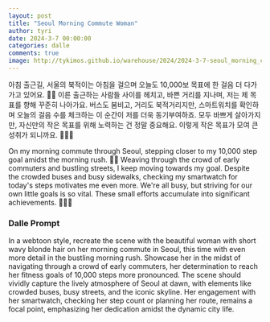 ```yaml
---
layout: post
title: "Seoul Morning Commute Woman"
author: tyri
date: 2024-3-7 00:00:00
categories: dalle
comments: true
image: http://tykimos.github.io/warehouse/2024/2024-3-7-seoul_morning_commute_woman_title.jpeg
---
```


아침 출근길, 서울의 북적이는 아침을 걸으며 오늘도 10,000보 목표에 한 걸음 더 다가가고 있어요. 🌇👣 이른 출근하는 사람들 사이를 헤치고, 바쁜 거리를 지나며, 저는 제 목표를 향해 꾸준히 나아가요. 버스도 붐비고, 거리도 북적거리지만, 스마트워치를 확인하며 오늘의 걸음 수를 체크하는 이 순간이 저를 더욱 동기부여하죠. 모두 바쁘게 살아가지만, 자신만의 작은 목표를 위해 노력하는 건 정말 중요해요. 이렇게 작은 목표가 모여 큰 성취가 되니까요. 🏃‍♀️🌆

On my morning commute through Seoul, stepping closer to my 10,000 step goal amidst the morning rush. 🌇👣 Weaving through the crowd of early commuters and bustling streets, I keep moving towards my goal. Despite the crowded buses and busy sidewalks, checking my smartwatch for today's steps motivates me even more. We're all busy, but striving for our own little goals is so vital. These small efforts accumulate into significant achievements. 🏃‍♀️🌆

### Dalle Prompt

In a webtoon style, recreate the scene with the beautiful woman with short wavy blonde hair on her morning commute in Seoul, this time with even more detail in the bustling morning rush. Showcase her in the midst of navigating through a crowd of early commuters, her determination to reach her fitness goals of 10,000 steps more pronounced. The scene should vividly capture the lively atmosphere of Seoul at dawn, with elements like crowded buses, busy streets, and the iconic skyline. Her engagement with her smartwatch, checking her step count or planning her route, remains a focal point, emphasizing her dedication amidst the dynamic city life.
